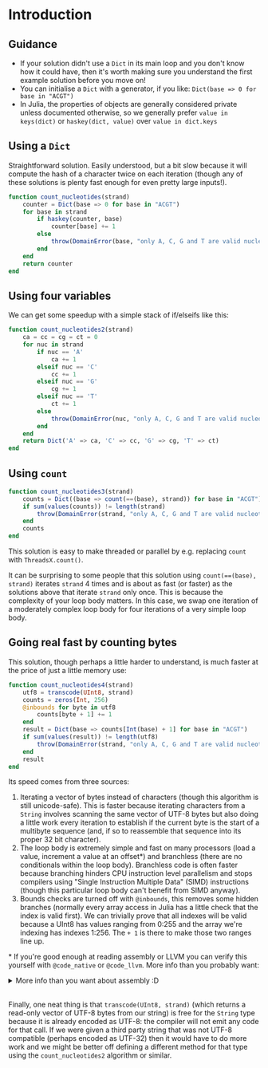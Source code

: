 # Introduction

## Guidance

- If your solution didn't use a `Dict` in its main loop and you don't know how it could have, then it's worth making sure you understand the first example solution before you move on!
- You can initialise a `Dict` with a generator, if you like: `Dict(base => 0 for base in "ACGT")`
- In Julia, the properties of objects are generally considered private unless documented otherwise, so we generally prefer `value in keys(dict)` or `haskey(dict, value)` over `value in dict.keys`


## Using a `Dict`

Straightforward solution. Easily understood, but a bit slow because it will compute the hash of a character twice on each iteration (though any of these solutions is plenty fast enough for even pretty large inputs!).

```julia
function count_nucleotides(strand)
    counter = Dict(base => 0 for base in "ACGT")
    for base in strand
        if haskey(counter, base)
            counter[base] += 1
        else
            throw(DomainError(base, "only A, C, G and T are valid nucleotides"))
        end
    end
    return counter
end
```

## Using four variables

We can get some speedup with a simple stack of if/elseifs like this:

```julia
function count_nucleotides2(strand)
    ca = cc = cg = ct = 0
    for nuc in strand
        if nuc == 'A'
            ca += 1
        elseif nuc == 'C'
            cc += 1
        elseif nuc == 'G'
            cg += 1
        elseif nuc == 'T'
            ct += 1
        else
            throw(DomainError(nuc, "only A, C, G and T are valid nucleotides"))
        end
    end
    return Dict('A' => ca, 'C' => cc, 'G' => cg, 'T' => ct)
end
```

## Using `count`

```julia
function count_nucleotides3(strand)
    counts = Dict((base => count(==(base), strand)) for base in "ACGT")
    if sum(values(counts)) != length(strand)
        throw(DomainError(strand, "only A, C, G and T are valid nucleotides"))
    end
    counts
end
```

This solution is easy to make threaded or parallel by e.g. replacing `count` with `ThreadsX.count()`.

It can be surprising to some people that this solution using `count(==(base), strand)` iterates `strand` 4 times and is about as fast (or faster) as the solutions above that iterate `strand` only once.
This is because the complexity of your loop body matters.
In this case, we swap one iteration of a moderately complex loop body for four iterations of a very simple loop body.

## Going real fast by counting bytes

This solution, though perhaps a little harder to understand, is much faster at the price of just a little memory use:

```julia
function count_nucleotides4(strand)
    utf8 = transcode(UInt8, strand)
    counts = zeros(Int, 256)
    @inbounds for byte in utf8
        counts[byte + 1] += 1
    end
    result = Dict(base => counts[Int(base) + 1] for base in "ACGT")
    if sum(values(result)) != length(utf8)
        throw(DomainError(strand, "only A, C, G and T are valid nucleotides"))
    end
    result
end
```

Its speed comes from three sources:

1. Iterating a vector of bytes instead of characters (though this algorithm is still unicode-safe).
   This is faster because iterating characters from a `String` involves scanning the same vector of UTF-8 bytes but also doing a little work every iteration to establish if the current byte is the start of a multibyte sequence (and, if so to reassemble that sequence into its proper 32 bit character).
2. The loop body is extremely simple and fast on many processors (load a value, increment a value at an offset*) and branchless (there are no conditionals within the loop body).
   Branchless code is often faster because branching hinders CPU instruction level parallelism and stops compilers using "Single Instruction Multiple Data" (SIMD) instructions (though this particular loop body can't benefit from SIMD anyway).
3. Bounds checks are turned off with `@inbounds`, this removes some hidden branches (normally every array access in Julia has a little check that the index is valid first).
   We can trivially prove that all indexes will be valid because a UInt8 has values ranging from 0:255 and the array we're indexing has indexes 1:256. The `+ 1` is there to make those two ranges line up.

\* If you're good enough at reading assembly or LLVM you can verify this yourself with `@code_native` or `@code_llvm`. More info than you probably want:

<details>
<summary>More info than you want about assembly :D</summary>

If you were writing the inner loop for `count_nucleotides4` manually in intel syntax x86 assembly you might write something like:

```nasm
        ; Where:
        ; r14 is the address of the start of the utf8 array
        ; rbx is the address of the start of the count array
        ; rcx is the length of the utf8 array

        ; Check utf8 isn't empty
        cmp rcx rcx
        je endofloop
        ; init rdx to 0
        xor rdx rdx
countloop:
        ; Get a byte from the utf8 array
        movzx   edi, byte ptr [r14 + rdx + 8]
        ; Increment the value in the count array at offset (byte * 8)
        ; (* 8 because our array is of 64 bit ints = 8 bytes)
        inc     qword ptr [rbx + 8*rdi]
        ; Increment our index into the utf8 array
        inc     rdx
        ; If we haven't reached the end of the array yet, go again
        cmp     rcx, rdx
        jne     countloop
endofloop:
        ; ...
```

For our code above, Julia produces pretty similar results:

(I used `code_native(count_nucleotides4, (String,); syntax=:intel)` which you could read as "Show me the native code produced when compiling `count_nucleotides4` with the argument types `(String,)` (i.e. one argument that is a `String`), and show me it in Intel's assembly syntax". You could also use `@code_native count_nucleotides4("foo")` and you'll get the same stuff but in the AT&T assembly format.)

```nasm
L320:
        movzx   edx, byte ptr [r14 + rcx]
        ; Load the address of counts (I don't know why this happens
        ; repeatedly, but whatever).
        mov     rdi, qword ptr [rax]
        inc     qword ptr [rdi + 8*rdx]

        ; These next four lines are slightly more complex than they need to be
        ; because Julia isn't storing the length of the utf8 array in a register
        ; and is instead looking it up each time, but you can get Julia not to do
        ; that, and it's still very fast.
        lea     rdx, [rcx + 1]
        add     rcx, -7
        cmp     rcx, qword ptr [r14]
        mov     rcx, rdx
        jne     L320
```

You can convince Julia not to look up the utf8 array length each time with the `@simd` macro or manually with something like:

```julia
    len = length(utf8)
    @inbounds for idx in 1:len
        byte = utf8[idx]
        counts[byte + 1] += 1
    end
```

If you do, you'll get ASM output something like this:

```nasm
L288:
        movzx   edi, byte ptr [r14 + rdx + 8]
        ; Still loading the address of counts each time.
        ; Maybe there's a clever reason for that or maybe this is silly idk.
        mov     rbx, qword ptr [rax]
        inc     qword ptr [rbx + 8*rdi]
        inc     rdx
        cmp     rcx, rdx
        jne     L288
```

</details>
<br />

Finally, one neat thing is that `transcode(UInt8, strand)` (which returns a read-only vector of UTF-8 bytes from our string) is free for the `String` type because it is already encoded as UTF-8: the compiler will not emit any code for that call. If we were given a third party string that was not UTF-8 compatible (perhaps encoded as UTF-32) then it would have to do more work and we might be better off defining a different method for that type using the `count_nucleotides2` algorithm or similar.
